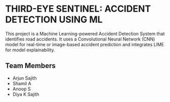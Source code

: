 # THIRD-EYE SENTINEL: ACCIDENT DETECTION USING ML

This project is a Machine Learning-powered Accident Detection System that identifies road accidents. It uses a Convolutional Neural Network (CNN) model for real-time or image-based accident prediction and integrates LIME for model explainability.

## Team Members
- Arjun Sajith  
- Shamil A  
- Anoop S  
- Diya K Sajith
